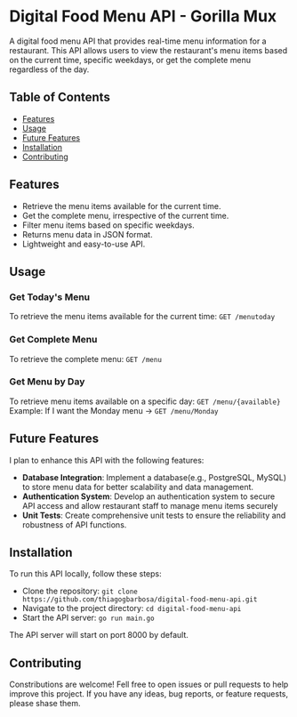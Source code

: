 # Digital Food Menu API - Gorilla Mux

A digital food menu API that provides real-time menu information for a restaurant. This API allows users to view the restaurant's menu items based on the current time, specific weekdays, or get the complete menu regardless of the day.

## Table of Contents

- [Features](#features)
- [Usage](#usage)
- [Future Features](#future-features)
- [Installation](#installation)
- [Contributing](#contributing)
  
## Features

- Retrieve the menu items available for the current time.
- Get the complete menu, irrespective of the current time.
- Filter menu items based on specific weekdays.
- Returns menu data in JSON format.
- Lightweight and easy-to-use API.

## Usage

### Get Today's Menu

To retrieve the menu items available for the current time: `GET /menutoday`

### Get Complete Menu

To retrieve the complete menu: `GET /menu`

### Get Menu by Day

To retrieve menu items available on a specific day: `GET /menu/{available}`
Example: If I want the Monday menu -> `GET /menu/Monday`

## Future Features

I plan to enhance this API with the following features:

- **Database Integration**: Implement a database(e.g., PostgreSQL, MySQL) to store menu data for better scalability and data management.
- **Authentication System**: Develop an authentication system to secure API access and allow restaurant staff to manage menu items securely
- **Unit Tests**: Create comprehensive unit tests to ensure the reliability and robustness of API functions.

## Installation

To run this API locally, follow these steps:

- Clone the repository: `git clone https://github.com/thiagogbarbosa/digital-food-menu-api.git`
- Navigate to the project directory: `cd digital-food-menu-api`
- Start the API server: `go run main.go`

The API server will start on port 8000 by default.

## Contributing

Constributions are welcome! Fell free to open issues or pull requests to help improve this project. If you have any ideas, bug reports, or feature requests, please shase them.


